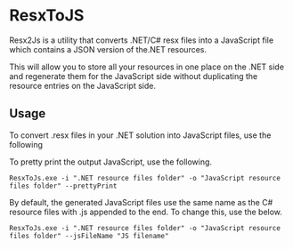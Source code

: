 ResxToJS
========

Resx2Js is a utility that converts .NET/C# resx files into a JavaScript file which contains a JSON version of the.NET resources.

This will allow you to store all your resources in one place on the .NET side and regenerate them for the JavaScript side
without duplicating the resource entries on the JavaScript side. 

## Usage

To convert .resx files in your .NET solution into JavaScript files, use the following

To pretty print the output JavaScript, use the following.

```
ResxToJs.exe -i ".NET resource files folder" -o "JavaScript resource files folder" --prettyPrint
```

By default, the generated JavaScript files use the same name as the C# resource files with .js appended to 
the end. To change this, use the below. 

```
ResxToJs.exe -i ".NET resource files folder" -o "JavaScript resource files folder" --jsFileName "JS filename"
```



